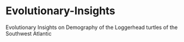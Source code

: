 # Evolutionary-Insights
Evolutionary Insights on Demography of the Loggerhead turtles of the Southwest Atlantic

